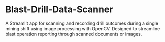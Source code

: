 # Blast-Drill-Data-Scanner
A Streamlit app for scanning and recording drill outcomes during a single mining shift using image processing with OpenCV. Designed to streamline blast operation reporting through scanned documents or images.
